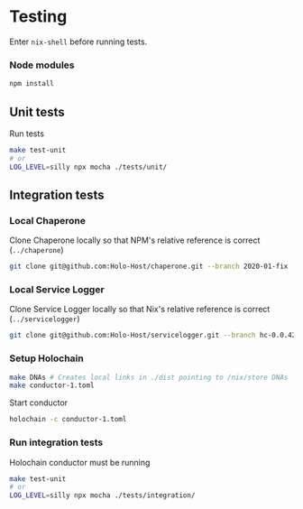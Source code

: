 
# Testing

Enter `nix-shell` before running tests.

### Node modules
```bash
npm install
```

## Unit tests

Run tests
```bash
make test-unit
# or
LOG_LEVEL=silly npx mocha ./tests/unit/
```

## Integration tests

### Local Chaperone
Clone Chaperone locally so that NPM's relative reference is correct (`../chaperone`)
```bash
git clone git@github.com:Holo-Host/chaperone.git --branch 2020-01-fix
```

### Local Service Logger
Clone Service Logger locally so that Nix's relative reference is correct (`../servicelogger`)
```bash
git clone git@github.com:Holo-Host/servicelogger.git --branch hc-0.0.42-alpha4
```

### Setup Holochain

```bash
make DNAs # Creates local links in ./dist pointing to /nix/store DNAs
make conductor-1.toml
```

Start conductor
```bash
holochain -c conductor-1.toml
```

### Run integration tests

Holochain conductor must be running
```bash
make test-unit
# or
LOG_LEVEL=silly npx mocha ./tests/integration/
```
